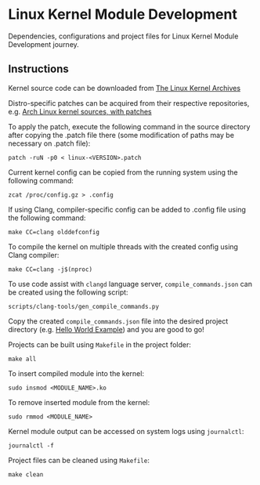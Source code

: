 # Linux Kernel Module Development
Dependencies, configurations and project files for Linux Kernel Module Development journey.

## Instructions
Kernel source code can be downloaded from [The Linux Kernel Archives](https://kernel.org/)

Distro-specific patches can be acquired from their respective repositories, e.g. [Arch Linux kernel sources, with patches](https://github.com/archlinux/linux/releases)

To apply the patch, execute the following command in the source directory after copying the .patch file there (some modification of paths may be necessary on .patch file):
```
patch -ruN -p0 < linux-<VERSION>.patch
```

Current kernel config can be copied from the running system using the following command:
```
zcat /proc/config.gz > .config
```

If using Clang, compiler-specific config can be added to .config file using the following command:
```
make CC=clang olddefconfig
```

To compile the kernel on multiple threads with the created config using Clang compiler:
```
make CC=clang -j$(nproc)
```

To use code assist with `clangd` language server, `compile_commands.json` can be created using the following script:
```
scripts/clang-tools/gen_compile_commands.py
```

Copy the created `compile_commands.json` file into the desired project directory (e.g. [Hello World Example](HelloWorld)) and you are good to go!

Projects can be built using `Makefile` in the project folder:
```
make all
```

To insert compiled module into the kernel:
```
sudo insmod <MODULE_NAME>.ko
```

To remove inserted module from the kernel:
```
sudo rmmod <MODULE_NAME>
```

Kernel module output can be accessed on system logs using `journalctl`:
```
journalctl -f
```

Project files can be cleaned using `Makefile`:
```
make clean
```
